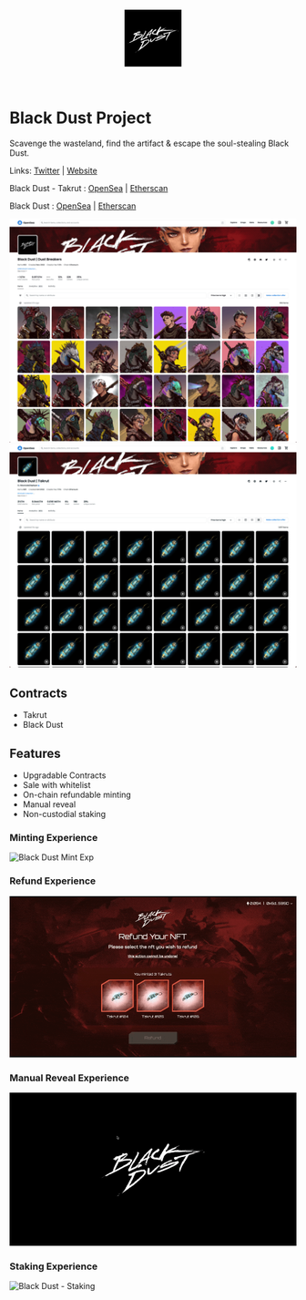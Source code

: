 <br/>
<p align="center">
<a href="https://blackdustnft.com/" target="_blank">
<img src="./blackdust-logo.jpg" width="100" alt="Black Dust logo">
</a>
</p>
<br/>

# Black Dust Project

Scavenge the wasteland, find the artifact & escape the soul-stealing Black Dust.

Links: [Twitter](https://x.com/blackdustsaga) | [Website](https://blackdustnft.com/)

Black Dust - Takrut :
[OpenSea](https://opensea.io/collection/blackdust-takrut) | [Etherscan](https://etherscan.io/address/0xfab0c2274ce0a9a8a290b4e0586030aadf0ff55c)

Black Dust :
[OpenSea](https://opensea.io/collection/blackdust) | [Etherscan](https://etherscan.io/address/0x7b6ad715d1d3389491fb735b58d518d61d6a54e8)

<img src="./Black Dust NFT.png" alt="Black Dust NFT">

<img src="./Takrut NFT.png" alt="Black Dust Takrut NFT">

## Contracts

- Takrut
- Black Dust

## Features

- Upgradable Contracts
- Sale with whitelist
- On-chain refundable minting
- Manual reveal
- Non-custodial staking

### Minting Experience

<img src="./1-Black Dust - Mint.gif" alt="Black Dust Mint Exp">

### Refund Experience

<img src="./2-Black Dust - Refund.gif" alt="Black Dust Refund Exp">

### Manual Reveal Experience

<img src="./3-Black Dust - Reveal Exp.gif" alt="Black Dust Reveal Exp">

### Staking Experience

<img src="./4-Black Dust - Staking.png" alt="Black Dust - Staking">
